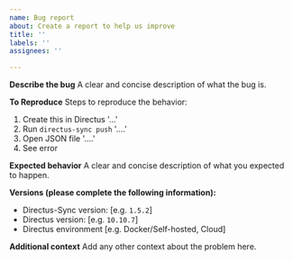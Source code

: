 ```yaml
---
name: Bug report
about: Create a report to help us improve
title: ''
labels: ''
assignees: ''

---
```


**Describe the bug**
A clear and concise description of what the bug is.

**To Reproduce**
Steps to reproduce the behavior:
1. Create this in Directus '...'
2. Run `directus-sync push` '....'
3. Open JSON file '....'
4. See error

**Expected behavior**
A clear and concise description of what you expected to happen.

**Versions (please complete the following information):**
 - Directus-Sync version: [e.g. `1.5.2`]
 - Directus version: [e.g. `10.10.7`]
 - Directus environment [e.g. Docker/Self-hosted, Cloud]

**Additional context**
Add any other context about the problem here.
